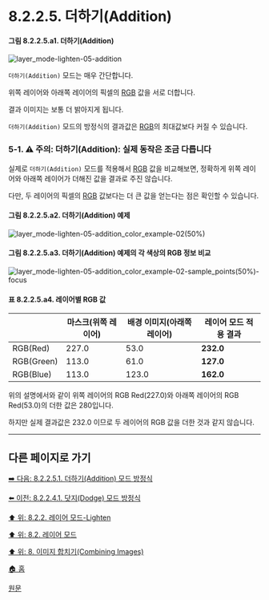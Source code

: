 # 8.2.2.5. 더하기(Addition)
#### 그림 8.2.2.5.a1. 더하기(Addition)
![layer_mode-lighten-05-addition](https://github.com/wonder13662/gimp/assets/15767104/17783a75-d06b-488c-85ad-e5906b65fdb8)

`더하기(Addition)` 모드는 매우 간단합니다. 

위쪽 레이어와 아래쪽 레이어의 픽셀의 [RGB](./19-glossaryx-color_mode_rgb.md) 값을 서로 더합니다. 

결과 이미지는 보통 더 밝아지게 됩니다. 

`더하기(Addition)` 모드의 방정식의 결과값은 [RGB](./19-glossaryx-color_mode_rgb.md)의 최대값보다 커질 수 있습니다.

### 5-1. ⚠️ 주의: 더하기(Addition): 실제 동작은 조금 다릅니다
실제로 `더하기(Addition)` 모드를 적용해서 [RGB](./19-glossaryx-color_mode_rgb.md) 값을 비교해보면, 정확하게 위쪽 레이어와 아래쪽 레이어가 더해진 값을 결과로 주진 않습니다.

다만, 두 레이어의 픽셀의 [RGB](./19-glossaryx-color_mode_rgb.md) 값보다는 더 큰 값을 얻는다는 점은 확인할 수 있습니다.

#### 그림 8.2.2.5.a2. 더하기(Addition) 예제
![layer_mode-lighten-05-addition_color_example-02(50%)](https://github.com/wonder13662/gimp/assets/15767104/d55efadf-122d-4020-8186-a2738d5c3e03)

#### 그림 8.2.2.5.a3. 더하기(Addition) 예제의 각 색상의 RGB 정보 비교
![layer_mode-lighten-05-addition_color_example-02-sample_points(50%)-focus](https://github.com/wonder13662/gimp/assets/15767104/fbf9051a-66bf-473b-a7c9-2e78282d7754)

#### 표 8.2.2.5.a4. 레이어별 RGB 값

||마스크(위쪽 레이어)|배경 이미지(아래쪽 레이어)|레이어 모드 적용 결과|
|---|---|---|---|
|RGB(Red)|227.0|53.0|**232.0**|
|RGB(Green)|113.0|61.0|**127.0**|
|RGB(Blue)|113.0|123.0|**162.0**|

위의 설명에서와 같이 위쪽 레이어의 RGB Red(227.0)와 아래쪽 레이어의 RGB Red(53.0)의 더한 값은 280입니다.

하지만 실제 결과값은 232.0 이므로 두 레이어의 RGB 값을 더한 것과 같지 않습니다.

<a comment="관련 소스 코드 app/operations/layer-modes/gimpoperationlayermode-blend.c"></a>
<a comment="관련 메서드 gimp_operation_layer_mode_blend_addition"></a>
<a comment="관련 소스 코드 app/operations/layer-modes-legacy/gimpoperationadditionlegacy.c"></a>
<a comment="관련 메서드 gimp_operation_addition_legacy_process"></a>
<a comment="https://www.gimp-forum.net/Thread-Layer-Mode-Addition-equation-is-working-differently-to-official-guide - 이 글은 Addition에 대한 과정에 대해 설명하고 있으나, GIMP 팀의 공식적인 내용이 아니므로 검증되지 않았다고 판단하여 함께 싣지 않았습니다. 아울러 저작권에 대한 문제도 있습니다."></a>

***

## 다른 페이지로 가기

[➡️ 다음: 8.2.2.5.1. 더하기(Addition) 모드 방정식](./08-02-02-05-01-equation.md)

[⬅️ 이전: 8.2.2.4.1. 닷지(Dodge) 모드 방정식](./08-02-02-04-01-equation.md)

[⬆️ 위: 8.2.2. 레이어 모드-Lighten](./08-02-02-00-lighten-layer-mode.md)

[⬆️ 위: 8.2. 레이어 모드](./08-02-00-layer_modes.md)

[⬆️ 위: 8. 이미지 합치기(Combining Images)](./08-00-combining-images.md)

[🏠 홈](./00-home.md)

[원문](https://docs.gimp.org/2.10/ko/layer-mode-group-lighten.html#layer-mode-addition)
